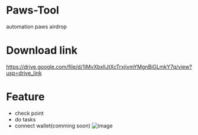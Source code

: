 # Paws-Tool


automation paws airdrop

# Download link

https://drive.google.com/file/d/1jMvXbxlIJtXcTrxjivmYMgnBiGLmkY7q/view?usp=drive_link

# Feature
+ check point
+ do tasks
+ connect wallet(comming soon)
  ![image](https://github.com/user-attachments/assets/a4d884f3-2ffc-469c-84fe-0ab5e31b0750)
